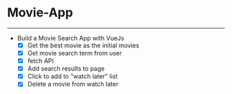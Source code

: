 # Movie-App
---
* Build a Movie Search App with VueJs
  * [x] Get the best movie as the initial movies
  * [x] Get movie search term from user
  * [x] fetch API 
  * [x] Add search results to page
  * [x] Click to add to "watch later" list
  * [x] Delete a movie from watch later
